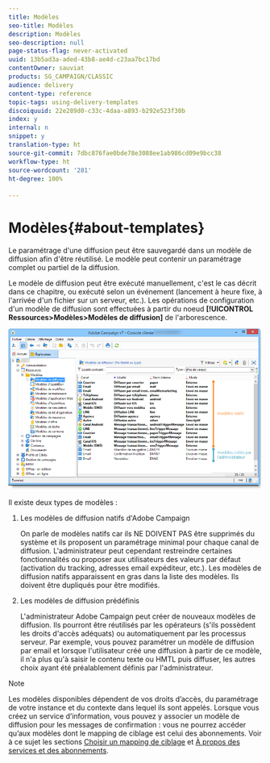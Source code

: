 ```yaml
---
title: Modèles
seo-title: Modèles
description: Modèles
seo-description: null
page-status-flag: never-activated
uuid: 13b5ad3a-aded-43b8-ae4d-c23aa7bc17bd
contentOwner: sauviat
products: SG_CAMPAIGN/CLASSIC
audience: delivery
content-type: reference
topic-tags: using-delivery-templates
discoiquuid: 22e289d0-c33c-4daa-a893-b292e523f30b
index: y
internal: n
snippet: y
translation-type: ht
source-git-commit: 7dbc876fae0bde78e3088ee1ab986cd09e9bcc38
workflow-type: ht
source-wordcount: '281'
ht-degree: 100%

---
```



# Modèles{#about-templates}

Le paramétrage d&#39;une diffusion peut être sauvegardé dans un modèle de diffusion afin d&#39;être réutilisé. Le modèle peut contenir un paramétrage complet ou partiel de la diffusion.

Le modèle de diffusion peut être exécuté manuellement, c&#39;est le cas décrit dans ce chapitre, ou exécuté selon un événement (lancement à heure fixe, à l&#39;arrivée d&#39;un fichier sur un serveur, etc.). Les opérations de configuration d&#39;un modèle de diffusion sont effectuées à partir du noeud **[!UICONTROL Ressources>Modèles>Modèles de diffusion]** de l&#39;arborescence.

![](assets/s_user_template_list.png)

Il existe deux types de modèles :

1. Les modèles de diffusion natifs d&#39;Adobe Campaign

   On parle de modèles natifs car ils NE DOIVENT PAS être supprimés du système et ils proposent un paramétrage minimal pour chaque canal de diffusion. L&#39;administrateur peut cependant restreindre certaines fonctionnalités ou proposer aux utilisateurs des valeurs par défaut (activation du tracking, adresses email expéditeur, etc.). Les modèles de diffusion natifs apparaissent en gras dans la liste des modèles. Ils doivent être dupliqués pour être modifiés.

1. Les modèles de diffusion prédéfinis

   L&#39;administrateur Adobe Campaign peut créer de nouveaux modèles de diffusion. Ils pourront être réutilisés par les opérateurs (s&#39;ils possèdent les droits d&#39;accès adéquats) ou automatiquement par les processus serveur. Par exemple, vous pouvez paramétrer un modèle de diffusion par email et lorsque l&#39;utilisateur créé une diffusion à partir de ce modèle, il n&#39;a plus qu&#39;à saisir le contenu texte ou HMTL puis diffuser, les autres choix ayant été préalablement définis par l&#39;administrateur.

>[!NOTE]
>
>Les modèles disponibles dépendent de vos droits d’accès, du paramétrage de votre instance et du contexte dans lequel ils sont appelés. Lorsque vous créez un service d’information, vous pouvez y associer un modèle de diffusion pour les messages de confirmation : vous ne pourrez accéder qu’aux modèles dont le mapping de ciblage est celui des abonnements. Voir à ce sujet les sections [Choisir un mapping de ciblage](../../delivery/using/selecting-a-target-mapping.md) et [À propos des services et des abonnements](../../delivery/using/about-services-and-subscriptions.md).
